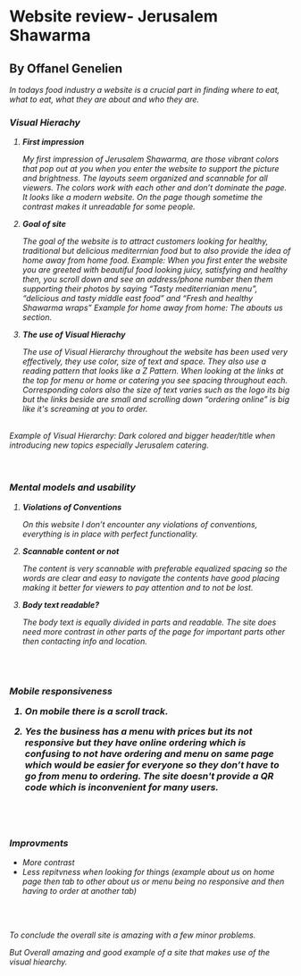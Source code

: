 # Website review- Jerusalem Shawarma 
<h2> By Offanel Genelien </h2>
<em>In todays food industry a website is a crucial part in finding where to eat, what to eat, what they are about and who they are.
<h3><strong>Visual Hierachy</h3></strong>
<ol><p>
<li><strong>First impression</strong>
<p>My first impression of Jerusalem Shawarma, are those vibrant colors that pop out at you when you enter the website to support the picture and brightness. The layouts seem organized and scannable for all viewers. The colors work with each other and don’t dominate the page. It looks like a modern website. On the page though sometime the contrast makes it unreadable for some people.</p>
<li><strong>Goal of site</strong>
<p>The goal of the website is to attract customers looking for healthy, traditional but delicious mediterrnian food but to also provide the idea of home away from home food. 
Example: When you first enter the website you are greeted with beautiful food looking juicy, satisfying and healthy then, you scroll down and see an address/phone number then them supporting their photos by saying “Tasty mediterrianian menu”, “delicious and tasty middle east food” and “Fresh and healthy Shawarma wraps” 
Example for home away from 
home: The abouts us section.</p>
<li><strong>The use of Visual Hierachy</strong>
<p>The use of Visual Hierarchy throughout the website has been used very effectively, they use color, size of text and space. They also use a reading pattern that looks like a Z Pattern. When looking at the links at the top for menu or home or catering you see spacing throughout each. Corresponding colors also the size of text varies such as the logo its big but the links beside are small and scrolling down “ordering online” is big like it's screaming at you to order.</p></ol>
<br>Example of Visual Hierarchy: Dark colored and bigger header/title when introducing new topics especially Jerusalem catering.</br></li>
<br></br>
<h3><strong>Mental models and usability</h3></strong>
<ol><p>
<li><strong>Violations of Conventions</strong>
<p>On this website I don’t encounter any violations of conventions, everything is in place with perfect functionality.</p>
<li><strong>Scannable content or not</strong>
<p>The content is very scannable with preferable equalized spacing so the words are clear and easy to navigate the contents have good placing making it better for viewers to pay attention and to not be lost.</p>
<li><strong>Body text readable?</li></strong>

<p>The body text is equally divided in parts and readable. The site does need more contrast in other parts of the page for important parts other then contacting info and location.</p></ol>
<br></br>
<h3><strong>Mobile responsiveness</strong>
<ol><p>
<li>
<p>On mobile there is a scroll track.</p>
<li>Yes the business has a menu with prices but its not responsive but they have online ordering which is confusing to not have ordering and menu on same page which would be easier for everyone so they don’t have to go from menu to ordering. The site doesn't provide a QR code which is inconvenient for many users. </p></ol>
<br></br>
<h3><strong>Improvments</h3></strong>
<ul>
<li> More contrast
<li>Less repitvness when looking for things (example about us on home page then tab to other about us or menu being no responsive and then having to order at another tab)
</ul>
<br></br>
<p>
To conclude the overall site is amazing with a few minor problems.

But Overall amazing and good example of a site that makes use of the visual hiearchy.